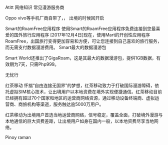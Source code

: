 Atitt 网络知识 常见漫游服务商

Oppo vivo等手机厂商自带了，，
出境的时候回开启

Smart的RoamFree应用程序
使用Smart的RoamFree应用程序免费连接到您最喜爱的国外旅行应用程序
[2017年12月4日]现在，使用Mart的开创性应用程序RoamFree，出国旅行变得更加容易和方便，可让您连接到自己喜欢的旅行服务，而无需支付数据漫游费用。
Smart最大的数据漫游包

Smart World还推出了GigaRoam，这是其最大的数据漫游包，提供1GB数据，有效期为7天，只需Php999。

无忧行

红茶移动
怀揣“自由连接无国界”的梦想，红茶移动致力于打破国际漫游障碍，依托虚拟SIM核心技术，让出境用户以本地资费在境外实现便捷通信。红茶移动目前已经拥有超过70个国家和地区的运营商网络资源，通过移动设备终端商、虚拟运营商、商旅机构等渠道，服务触达逾5000万用户。

红茶移动为出境用户首选当地运营商网络，信号稳定，覆盖全面，打破境外漫游与本地通信的巨大资费差距，让出境用户如身在国内一般，以本地资费尽享当地网络。

Pinoy raman

